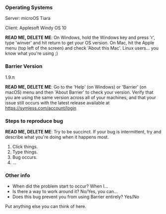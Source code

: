 ### Operating Systems ###

Server: microOS Tiara

Client: Applesoft Windy OS 10

**READ ME, DELETE ME**: On Windows, hold the Windows key and press 'r', type 'winver' and hit return to get your OS version. On Mac, hit the Apple menu (top left of the screen) and check 'About this Mac'. Linux users... you know what you're using ;)

### Barrier Version ###

1.9.π

**READ ME, DELETE ME**: Go to the 'Help' (on Windows) or 'Barrier' (on macOS) menu and then 'About Barrier' to check your version. Verify that you are using the same version across all of your machines, and that your issue still occurs with the latest release available at https://symless.com/account/login

### Steps to reproduce bug ###

**READ ME, DELETE ME**: Try to be succinct. If your bug is intermittent, try and describe what you're doing when it happens most.

1. Click things.
2. Type things.
3. Bug occurs.
4. ... 

### Other info ###

* When did the problem start to occur? When I...
* Is there a way to work around it? No/Yes, you can...
* Does this bug prevent you from using Barrier entirely? Yes/No

Put anything else you can think of here.
